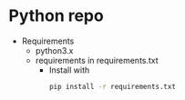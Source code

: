 # Python repo
  - Requirements
    - python3.x
    - requirements in requirements.txt
      - Install with
        ```bash
        pip install -r requirements.txt
        ```
